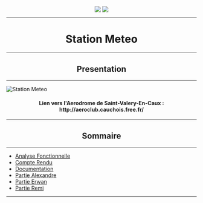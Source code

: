 <p  align="center">
  <img align="center" src ="https://zupimages.net/up/18/16/jeij.png" />
  <img align="center" src ="http://queneau-lyc.spip.ac-rouen.fr/IMG/eva_habillage/QueneauNomTitre.png" />
</p>

---

<h1 align="center"> Station Meteo </h1>

---

<h2 align="center"> Presentation  </h2>

---

![Station Meteo](https://zupimages.net/up/18/16/bgc8.png)

<h4 align="center">Lien vers l'Aerodrome de Saint-Valery-En-Caux : http://aeroclub.cauchois.free.fr/</h4>

---

<h2 align="center"> Sommaire </h2>

---

* <a href="https://github.com/Delaune-Remi/Station_Meteo/tree/master/Analyse_Fonctionnelle" title="SysML">Analyse Fonctionnelle</a>
* <a href="https://github.com/Delaune-Remi/Station_Meteo/tree/master/Compte%20Rendu" title="Compte Rendu">Compte Rendu</a>
* <a href="https://github.com/Delaune-Remi/Station_Meteo/tree/master/Documentation" title="Documentation Technique">Documentation</a>
* <a href="https://github.com/Delaune-Remi/Station_Meteo/tree/master/Partie_Alexandre" title="Etudiant 2">Partie Alexandre</a>
* <a href="https://github.com/Delaune-Remi/Station_Meteo/tree/master/Partie_Erwan" title="Etudiant 3">Partie Erwan</a>
* <a href="https://github.com/Delaune-Remi/Station_Meteo/tree/master/Partie_Remi" title="Etudiant 1">Partie Remi</a>

---